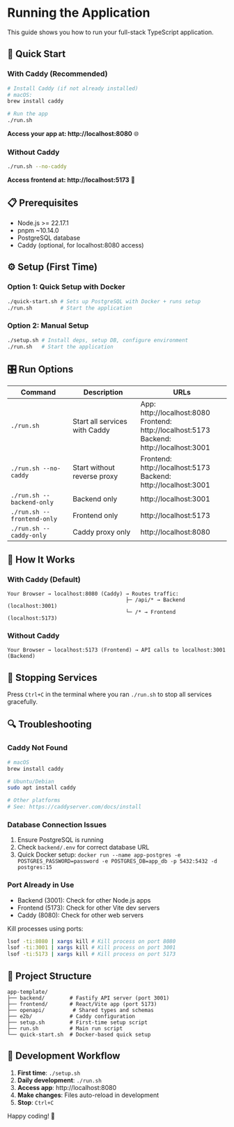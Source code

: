 # Running the Application

This guide shows you how to run your full-stack TypeScript application.

## 🚀 Quick Start

### With Caddy (Recommended)

```bash
# Install Caddy (if not already installed)
# macOS:
brew install caddy

# Run the app
./run.sh
```

**Access your app at: http://localhost:8080** 🌐

### Without Caddy

```bash
./run.sh --no-caddy
```

**Access frontend at: http://localhost:5173** 📱

## 📋 Prerequisites

- Node.js >= 22.17.1
- pnpm ~10.14.0
- PostgreSQL database
- Caddy (optional, for localhost:8080 access)

## ⚙️ Setup (First Time)

### Option 1: Quick Setup with Docker

```bash
./quick-start.sh # Sets up PostgreSQL with Docker + runs setup
./run.sh         # Start the application
```

### Option 2: Manual Setup

```bash
./setup.sh # Install deps, setup DB, configure environment
./run.sh   # Start the application
```

## 🎛️ Run Options

| Command                    | Description                   | URLs                                                                                            |
| -------------------------- | ----------------------------- | ----------------------------------------------------------------------------------------------- |
| `./run.sh`                 | Start all services with Caddy | App: http://localhost:8080<br>Frontend: http://localhost:5173<br>Backend: http://localhost:3001 |
| `./run.sh --no-caddy`      | Start without reverse proxy   | Frontend: http://localhost:5173<br>Backend: http://localhost:3001                               |
| `./run.sh --backend-only`  | Backend only                  | http://localhost:3001                                                                           |
| `./run.sh --frontend-only` | Frontend only                 | http://localhost:5173                                                                           |
| `./run.sh --caddy-only`    | Caddy proxy only              | http://localhost:8080                                                                           |

## 🔧 How It Works

### With Caddy (Default)

```
Your Browser → localhost:8080 (Caddy) → Routes traffic:
                                      ├─ /api/* → Backend (localhost:3001)
                                      └─ /* → Frontend (localhost:5173)
```

### Without Caddy

```
Your Browser → localhost:5173 (Frontend) → API calls to localhost:3001 (Backend)
```

## 🛑 Stopping Services

Press `Ctrl+C` in the terminal where you ran `./run.sh` to stop all services gracefully.

## 🔍 Troubleshooting

### Caddy Not Found

```bash
# macOS
brew install caddy

# Ubuntu/Debian
sudo apt install caddy

# Other platforms
# See: https://caddyserver.com/docs/install
```

### Database Connection Issues

1. Ensure PostgreSQL is running
2. Check `backend/.env` for correct database URL
3. Quick Docker setup: `docker run --name app-postgres -e POSTGRES_PASSWORD=password -e POSTGRES_DB=app_db -p 5432:5432 -d postgres:15`

### Port Already in Use

- Backend (3001): Check for other Node.js apps
- Frontend (5173): Check for other Vite dev servers
- Caddy (8080): Check for other web servers

Kill processes using ports:

```bash
lsof -ti:8080 | xargs kill # Kill process on port 8080
lsof -ti:3001 | xargs kill # Kill process on port 3001
lsof -ti:5173 | xargs kill # Kill process on port 5173
```

## 📁 Project Structure

```
app-template/
├── backend/        # Fastify API server (port 3001)
├── frontend/       # React/Vite app (port 5173)
├── openapi/         # Shared types and schemas
├── e2b/            # Caddy configuration
├── setup.sh        # First-time setup script
├── run.sh          # Main run script
└── quick-start.sh  # Docker-based quick setup
```

## 🎯 Development Workflow

1. **First time**: `./setup.sh`
2. **Daily development**: `./run.sh`
3. **Access app**: http://localhost:8080
4. **Make changes**: Files auto-reload in development
5. **Stop**: `Ctrl+C`

Happy coding! 🚀
